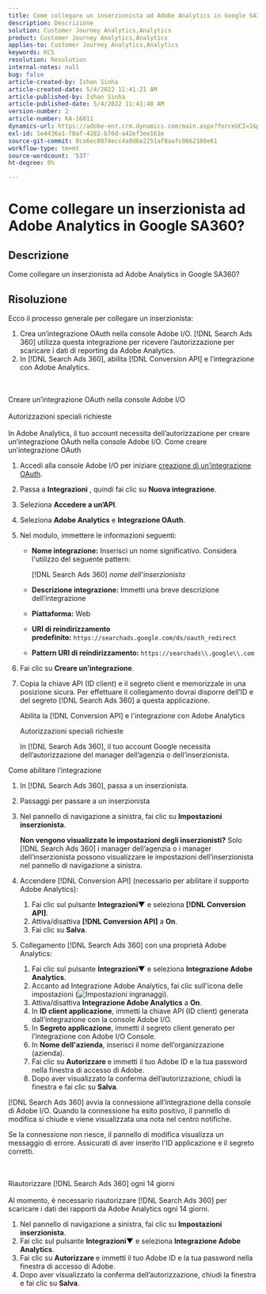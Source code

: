 ```yaml
---
title: Come collegare un inserzionista ad Adobe Analytics in Google SA360?
description: Descrizione
solution: Customer Journey Analytics,Analytics
product: Customer Journey Analytics,Analytics
applies-to: Customer Journey Analytics,Analytics
keywords: KCS
resolution: Resolution
internal-notes: null
bug: false
article-created-by: Ishan Sinha
article-created-date: 5/4/2022 11:41:21 AM
article-published-by: Ishan Sinha
article-published-date: 5/4/2022 11:41:48 AM
version-number: 2
article-number: KA-16811
dynamics-url: https://adobe-ent.crm.dynamics.com/main.aspx?forceUCI=1&pagetype=entityrecord&etn=knowledgearticle&id=2e22a71b-9fcb-ec11-a7b5-6045bd00db25
exl-id: 1e4436a1-f0af-4282-b76d-a42ef3ee161e
source-git-commit: 8ca6ec8074ecc4a8d6e2251af8aafc0662108e61
workflow-type: tm+mt
source-wordcount: '537'
ht-degree: 0%

---
```


# Come collegare un inserzionista ad Adobe Analytics in Google SA360?

## Descrizione


Come collegare un inserzionista ad Adobe Analytics in Google SA360?


## Risoluzione


Ecco il processo generale per collegare un inserzionista:

1. Crea un’integrazione OAuth nella console Adobe I/O. [!DNL Search Ads 360] utilizza questa integrazione per ricevere l’autorizzazione per scaricare i dati di reporting da Adobe Analytics.
1. In [!DNL Search Ads 360], abilita [!DNL Conversion API] e l’integrazione con Adobe Analytics.

<br><br>Creare un’integrazione OAuth nella console Adobe I/O<br><br>Autorizzazioni speciali richieste<br><br>
In Adobe Analytics, il tuo account necessita dell’autorizzazione per creare un’integrazione OAuth nella console Adobe I/O.
Come creare un’integrazione OAuth
1. Accedi alla console Adobe I/O per iniziare [creazione di un’integrazione OAuth](https://www.adobe.io/authentication/auth-methods.html#!AdobeDocs/adobeio-auth/master/AuthenticationOverview/OAuthIntegration.md).
1. Passa a <b>Integrazioni</b> , quindi fai clic su <b>Nuova integrazione</b>.
1. Seleziona <b>Accedere a un’API</b>.
1. Seleziona <b>Adobe Analytics</b> e <b>Integrazione OAuth</b>.
1. Nel modulo, immettere le informazioni seguenti:
   - <b>Nome integrazione:</b> Inserisci un nome significativo. Considera l&#39;utilizzo del seguente pattern:

      [!DNL Search Ads 360] *nome dell&#39;inserzionista*

   - <b>Descrizione integrazione:</b> Immetti una breve descrizione dell’integrazione
   - <b>Piattaforma:</b> Web
   - <b>URI di reindirizzamento predefinito:</b> `https://searchads.google.com/ds/oauth_redirect`
   - <b>Pattern URI di reindirizzamento:</b> `https://searchads\\.google\\.com`

1. Fai clic su <b>Creare un’integrazione</b>.
1. Copia la chiave API (ID client) e il segreto client e memorizzale in una posizione sicura. Per effettuare il collegamento dovrai disporre dell’ID e del segreto [!DNL Search Ads 360] a questa applicazione.

   Abilita la [!DNL Conversion API] e l&#39;integrazione con Adobe Analytics

   Autorizzazioni speciali richieste

   In [!DNL Search Ads 360], il tuo account Google necessita dell’autorizzazione del manager dell’agenzia o dell’inserzionista.

Come abilitare l’integrazione

1. In [!DNL Search Ads 360], passa a un inserzionista.
1. Passaggi per passare a un inserzionista
1. Nel pannello di navigazione a sinistra, fai clic su <b>Impostazioni inserzionista</b>.

   <b>Non vengono visualizzate le impostazioni degli inserzionisti?</b> Solo [!DNL Search Ads 360] i manager dell’agenzia o i manager dell’inserzionista possono visualizzare le impostazioni dell’inserzionista nel pannello di navigazione a sinistra.

1. Accendere [!DNL Conversion API] (necessario per abilitare il supporto Adobe Analytics):

   1. Fai clic sul pulsante <b>Integrazioni▼</b> e seleziona <b>[!DNL Conversion API]</b>.
   1. Attiva/disattiva <b>[!DNL Conversion API]</b> a <b>On</b>.
   1. Fai clic su <b>Salva</b>.

1. Collegamento [!DNL Search Ads 360] con una proprietà Adobe Analytics:

   1. Fai clic sul pulsante <b>Integrazioni▼</b> e seleziona <b>Integrazione Adobe Analytics</b>.
   1. Accanto ad Integrazione Adobe Analytics, fai clic sull&#39;icona delle impostazioni (![Impostazioni ingranaggi](https://lh3.googleusercontent.com/epGzW5mbor9RE_qz89J5G7pIHHCI0kfzQSMglH7hxWZlWkyoRtS1urgdIttMd71uOtk=w18 "Impostazioni ingranaggi")).
   1. Attiva/disattiva <b>Integrazione Adobe Analytics</b> a <b>On</b>.
   1. In <b>ID client applicazione</b>, immetti la chiave API (ID client) generata dall’integrazione con la console Adobe I/O.
   1. In <b>Segreto applicazione</b>, immetti il segreto client generato per l’integrazione con Adobe I/O Console.
   1. In <b>Nome dell&#39;azienda</b>, inserisci il nome dell’organizzazione (azienda).
   1. Fai clic su <b>Autorizzare </b>e immetti il tuo Adobe ID e la tua password nella finestra di accesso di Adobe.
   1. Dopo aver visualizzato la conferma dell’autorizzazione, chiudi la finestra e fai clic su <b>Salva</b>.

[!DNL Search Ads 360] avvia la connessione all’integrazione della console di Adobe I/O. Quando la connessione ha esito positivo, il pannello di modifica si chiude e viene visualizzata una nota nel centro notifiche.

Se la connessione non riesce, il pannello di modifica visualizza un messaggio di errore. Assicurati di aver inserito l&#39;ID applicazione e il segreto corretti.

<br><br>Riautorizzare [!DNL Search Ads 360] ogni 14 giorni<br><br>
Al momento, è necessario riautorizzare [!DNL Search Ads 360] per scaricare i dati dei rapporti da Adobe Analytics ogni 14 giorni.

1. Nel pannello di navigazione a sinistra, fai clic su <b>Impostazioni inserzionista</b>.
1. Fai clic sul pulsante <b>Integrazioni▼</b> e seleziona <b>Integrazione Adobe Analytics</b>.
1. Fai clic su <b>Autorizzare </b>e immetti il tuo Adobe ID e la tua password nella finestra di accesso di Adobe.
1. Dopo aver visualizzato la conferma dell’autorizzazione, chiudi la finestra e fai clic su <b>Salva</b>.
